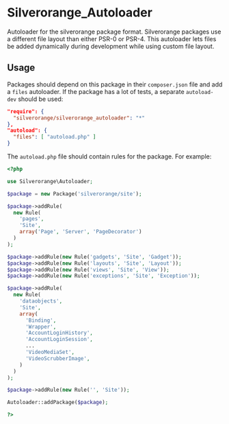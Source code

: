Silverorange_Autoloader
=======================
Autoloader for the silverorange package format. Silverorange packages use a
different file layout than either PSR-0 or PSR-4. This autoloader lets files be
added dynamically during development while using custom file layout.

Usage
-----
Packages should depend on this package in their `composer.json` file and add a
`files` autoloader. If the package has a lot of tests, a separate `autoload-dev`
should be used:

```json
"require": {
  "silverorange/silverorange_autoloader": "*"
},
"autoload": {
  "files": [ "autoload.php" ]
}
```

The `autoload.php` file should contain rules for the package. For example:

```php
<?php

use Silverorange\Autoloader;

$package = new Package('silverorange/site');

$package->addRule(
  new Rule(
    'pages',
    'Site',
    array('Page', 'Server', 'PageDecorator')
  )
);

$package->addRule(new Rule('gadgets', 'Site', 'Gadget'));
$package->addRule(new Rule('layouts', 'Site', 'Layout'));
$package->addRule(new Rule('views', 'Site', 'View'));
$package->addRule(new Rule('exceptions', 'Site', 'Exception'));

$package->addRule(
  new Rule(
    'dataobjects',
    'Site',
    array(
      'Binding',
      'Wrapper',
      'AccountLoginHistory',
      'AccountLoginSession',
      ...
      'VideoMediaSet',
      'VideoScrubberImage',
    )
  )
);

$package->addRule(new Rule('', 'Site'));

Autoloader::addPackage($package);

?>
```
